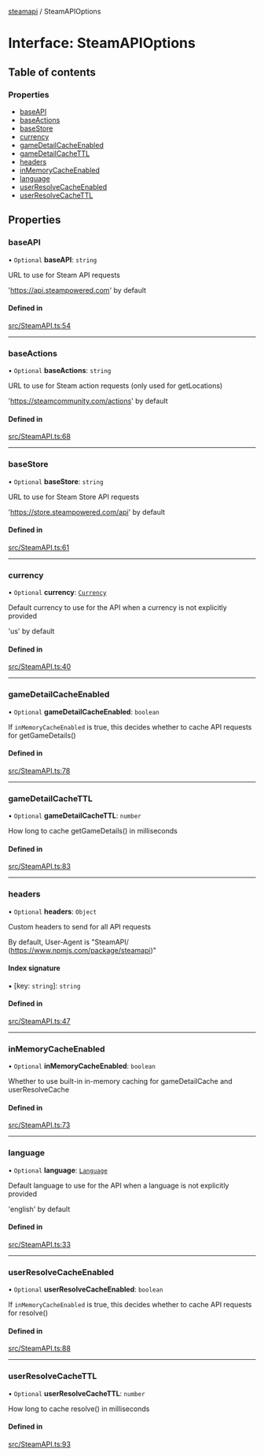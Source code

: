 [steamapi](../README.md) / SteamAPIOptions

# Interface: SteamAPIOptions

## Table of contents

### Properties

- [baseAPI](SteamAPIOptions.md#baseapi)
- [baseActions](SteamAPIOptions.md#baseactions)
- [baseStore](SteamAPIOptions.md#basestore)
- [currency](SteamAPIOptions.md#currency)
- [gameDetailCacheEnabled](SteamAPIOptions.md#gamedetailcacheenabled)
- [gameDetailCacheTTL](SteamAPIOptions.md#gamedetailcachettl)
- [headers](SteamAPIOptions.md#headers)
- [inMemoryCacheEnabled](SteamAPIOptions.md#inmemorycacheenabled)
- [language](SteamAPIOptions.md#language)
- [userResolveCacheEnabled](SteamAPIOptions.md#userresolvecacheenabled)
- [userResolveCacheTTL](SteamAPIOptions.md#userresolvecachettl)

## Properties

### baseAPI

• `Optional` **baseAPI**: `string`

URL to use for Steam API requests

'https://api.steampowered.com' by default

#### Defined in

[src/SteamAPI.ts:54](https://github.com/xDimGG/node-steamapi/blob/e50b622/src/SteamAPI.ts#L54)

___

### baseActions

• `Optional` **baseActions**: `string`

URL to use for Steam action requests (only used for getLocations)

'https://steamcommunity.com/actions' by default

#### Defined in

[src/SteamAPI.ts:68](https://github.com/xDimGG/node-steamapi/blob/e50b622/src/SteamAPI.ts#L68)

___

### baseStore

• `Optional` **baseStore**: `string`

URL to use for Steam Store API requests

'https://store.steampowered.com/api' by default

#### Defined in

[src/SteamAPI.ts:61](https://github.com/xDimGG/node-steamapi/blob/e50b622/src/SteamAPI.ts#L61)

___

### currency

• `Optional` **currency**: [`Currency`](../README.md#currency)

Default currency to use for the API when a currency is not explicitly provided

'us' by default

#### Defined in

[src/SteamAPI.ts:40](https://github.com/xDimGG/node-steamapi/blob/e50b622/src/SteamAPI.ts#L40)

___

### gameDetailCacheEnabled

• `Optional` **gameDetailCacheEnabled**: `boolean`

If `inMemoryCacheEnabled` is true, this decides whether to cache API requests for getGameDetails()

#### Defined in

[src/SteamAPI.ts:78](https://github.com/xDimGG/node-steamapi/blob/e50b622/src/SteamAPI.ts#L78)

___

### gameDetailCacheTTL

• `Optional` **gameDetailCacheTTL**: `number`

How long to cache getGameDetails() in milliseconds

#### Defined in

[src/SteamAPI.ts:83](https://github.com/xDimGG/node-steamapi/blob/e50b622/src/SteamAPI.ts#L83)

___

### headers

• `Optional` **headers**: `Object`

Custom headers to send for all API requests

By default, User-Agent is "SteamAPI/<VERSION> (https://www.npmjs.com/package/steamapi)"

#### Index signature

▪ [key: `string`]: `string`

#### Defined in

[src/SteamAPI.ts:47](https://github.com/xDimGG/node-steamapi/blob/e50b622/src/SteamAPI.ts#L47)

___

### inMemoryCacheEnabled

• `Optional` **inMemoryCacheEnabled**: `boolean`

Whether to use built-in in-memory caching for gameDetailCache and userResolveCache

#### Defined in

[src/SteamAPI.ts:73](https://github.com/xDimGG/node-steamapi/blob/e50b622/src/SteamAPI.ts#L73)

___

### language

• `Optional` **language**: [`Language`](../README.md#language)

Default language to use for the API when a language is not explicitly provided

'english' by default

#### Defined in

[src/SteamAPI.ts:33](https://github.com/xDimGG/node-steamapi/blob/e50b622/src/SteamAPI.ts#L33)

___

### userResolveCacheEnabled

• `Optional` **userResolveCacheEnabled**: `boolean`

If `inMemoryCacheEnabled` is true, this decides whether to cache API requests for resolve()

#### Defined in

[src/SteamAPI.ts:88](https://github.com/xDimGG/node-steamapi/blob/e50b622/src/SteamAPI.ts#L88)

___

### userResolveCacheTTL

• `Optional` **userResolveCacheTTL**: `number`

How long to cache resolve() in milliseconds

#### Defined in

[src/SteamAPI.ts:93](https://github.com/xDimGG/node-steamapi/blob/e50b622/src/SteamAPI.ts#L93)
